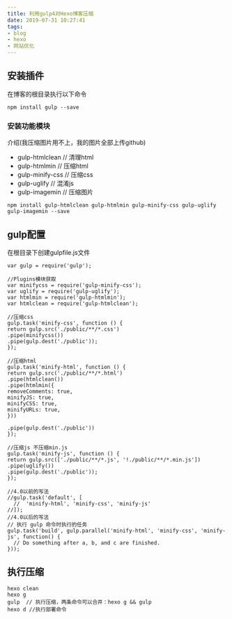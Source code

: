 ```yaml
---
title: 利用gulp4对Hexo博客压缩
date: 2019-07-31 10:27:41
tags:
- blog
- hexo
- 网站优化
---
```

## 安装插件 ##
在博客的根目录执行以下命令
<pre><code>npm install gulp --save
</pre></code>
### 安装功能模块 ###
介绍(我压缩图片用不上，我的图片全部上传github)

- gulp-htmlclean       // 清理html
- gulp-htmlmin         // 压缩html
- gulp-minify-css      // 压缩css
- gulp-uglify          // 混淆js
- gulp-imagemin        // 压缩图片
<pre><code>npm install gulp-htmlclean gulp-htmlmin gulp-minify-css gulp-uglify gulp-imagemin --save
</pre></code> 
<!--more-->
## gulp配置 ##
在根目录下创建gulpfile.js文件
<pre><code>var gulp = require('gulp');

//Plugins模块获取
var minifycss = require('gulp-minify-css');
var uglify = require('gulp-uglify');
var htmlmin = require('gulp-htmlmin');
var htmlclean = require('gulp-htmlclean');

//压缩css
gulp.task('minify-css', function () {
return gulp.src('./public/**/*.css')
.pipe(minifycss())
.pipe(gulp.dest('./public'));
});

//压缩html
gulp.task('minify-html', function () {
return gulp.src('./public/**/*.html')
.pipe(htmlclean())
.pipe(htmlmin({
removeComments: true,
minifyJS: true,
minifyCSS: true,
minifyURLs: true,
}))

.pipe(gulp.dest('./public'))
});

//压缩js 不压缩min.js
gulp.task('minify-js', function () {
return gulp.src(['./public/**/*.js', '!./public/**/*.min.js'])
.pipe(uglify())
.pipe(gulp.dest('./public'));
});

//4.0以前的写法 
//gulp.task('default', [
  //  'minify-html', 'minify-css', 'minify-js'
//]);
//4.0以后的写法
// 执行 gulp 命令时执行的任务
gulp.task('build', gulp.parallel('minify-html', 'minify-css', 'minify-js', function() {
  // Do something after a, b, and c are finished.
}));
</pre></code>
## 执行压缩 ##
<pre><code>hexo clean
hexo g
gulp  // 执行压缩，两条命令可以合并：hexo g && gulp
hexo d //执行部署命令
</pre></code>

